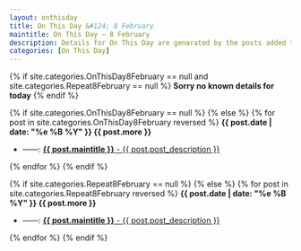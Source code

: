 ```yaml
---
layout: onthisday
title: On This Day &#124; 8 February
maintitle: On This Day — 8 February
description: Details for On This Day are genarated by the posts added to the website so the content is subject to changes/updates over time.
categories: [On This Day]
---
```


{% if site.categories.OnThisDay8February == null and site.categories.Repeat8February == null %}
<strong>Sorry no known details for today</strong>
{% endif %}

{% if site.categories.OnThisDay8February == null %}
{% else %}
{% for post in site.categories.OnThisDay8February reversed %}
<strong>{{ post.date | date: "%e %B %Y" }} {{ post.more }}</strong>
<ul>
<li> ——: <a href="{{ post.url }}"><strong>{{ post.maintitle }}</strong> - {{ post.post_description }}</a></li>
</ul>
{% endfor %}
{% endif %}

{% if site.categories.Repeat8February == null %}
{% else %}
{% for post in site.categories.Repeat8February reversed %}
<strong>{{ post.date | date: "%e %B %Y" }} {{ post.more }}</strong>
<ul>
<li> ——: <a href="{{ post.url }}"><strong>{{ post.maintitle }}</strong> - {{ post.post_description }}</a></li>
</ul>
{% endfor %}
{% endif %}
